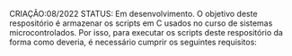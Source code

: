 CRIAÇÃO:08/2022
STATUS: Em desenvolvimento.
O objetivo deste respositório é armazenar os scripts em C usados no curso de sistemas microcontrolados.
Por isso, para executar os scripts deste respositório da forma como deveria, é necessário cumprir os seguintes requisitos:
